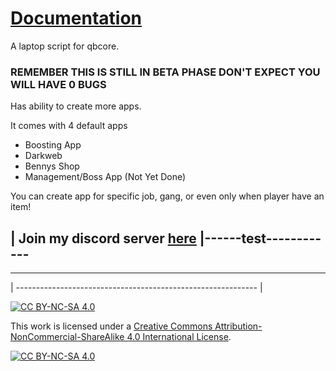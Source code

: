 # [Documentation](https://justlazzy.github.io/docs/free-scripts/jl-laptop/)

<tr/>

A laptop script for qbcore.

### REMEMBER THIS IS STILL IN BETA PHASE DON'T EXPECT YOU WILL HAVE 0 BUGS

Has ability to create more apps.

It comes with 4 default apps
- Boosting App
- Darkweb
- Bennys Shop
- Management/Boss App (Not Yet Done)

You can create app for specific job, gang, or even only when player have an item!

| Join my discord server [here](https://discord.gg/fqUjRyhW2z) |------test------------
---------
-------
| ------------------------------------------------------------ |

[![CC BY-NC-SA 4.0][cc-by-nc-sa-shield]][cc-by-nc-sa]

This work is licensed under a
[Creative Commons Attribution-NonCommercial-ShareAlike 4.0 International License][cc-by-nc-sa].

[![CC BY-NC-SA 4.0][cc-by-nc-sa-image]][cc-by-nc-sa]

[cc-by-nc-sa]: http://creativecommons.org/licenses/by-nc-sa/4.0/
[cc-by-nc-sa-image]: https://licensebuttons.net/l/by-nc-sa/4.0/88x31.png
[cc-by-nc-sa-shield]: https://img.shields.io/badge/License-CC%20BY--NC--SA%204.0-lightgrey.svg
